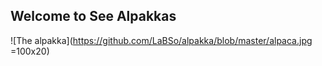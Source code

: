 ## Welcome to See Alpakkas
 ![The alpakka](https://github.com/LaBSo/alpakka/blob/master/alpaca.jpg =100x20)
